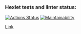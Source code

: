 ### Hexlet tests and linter status:
[![Actions Status](https://github.com/dosTequilas/frontend-project-lvl3/workflows/hexlet-check/badge.svg)](https://github.com/dosTequilas/frontend-project-lvl3/actions)
[![Maintainability](https://api.codeclimate.com/v1/badges/534c98b4272140f3e444/maintainability)](https://codeclimate.com/github/dosTequilas/frontend-project-lvl3/maintainability)

[Link](https://frontend-project-lvl3-three-phi.vercel.app/)